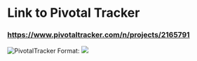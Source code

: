 # Link to Pivotal Tracker
### https://www.pivotaltracker.com/n/projects/2165791

![PivotalTracker](pivotaltracker.png)
Format: ![](pivotaltracker.png)

